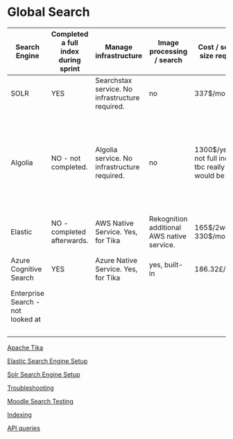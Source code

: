 # Global Search

<table>
<thead>
<tr class="header">
<th>Search Engine</th>
<th>Completed a full index during sprint</th>
<th>Manage infrastructure</th>
<th>Image processing / search</th>
<th>Cost / service size required</th>
<th>Setup complexity</th>
<th>time to complete full</th>
<th>Number of indexed records</th>
<th>Index size</th>
<th>Powered down</th>
<th>Conclusion</th>
</tr>
</thead>
<tbody>
<tr class="odd">
<td>SOLR</td>
<td>YES</td>
<td>Searchstax service. No infrastructure required.</td>
<td>no</td>
<td>337$/month</td>
<td>really easy</td>
<td>2 - 3 days</td>
<td>3.6 million</td>
<td>2.7GB</td>
<td>Trial ended</td>
<td><br />
</td>
</tr>
<tr class="even">
<td>Algolia</td>
<td>NO - not completed.</td>
<td>Algolia service. No infrastructure required.</td>
<td>no</td>
<td>1300$/year (but not full index so tbc really -would be more)</td>
<td>really easy</td>
<td>n/a - plugin not compatible with current version of service</td>
<td>100000K</td>
<td>unknown</td>
<td>Trial ended</td>
<td><p>Spoke with developer of the plugin who realised it needed a big rewrite/update to get it working again.</p>
<p><br />
</p></td>
</tr>
<tr class="odd">
<td>Elastic</td>
<td>NO - completed afterwards.</td>
<td>AWS Native Service. Yes, for Tika</td>
<td>Rekognition additional AWS native service. </td>
<td>165$/2weeks → 330$/month</td>
<td>OK</td>
<td>5 days</td>
<td>3.4 million</td>
<td>7.04 GiB</td>
<td>AWS powered down / deleted</td>
<td><br />
</td>
</tr>
<tr class="even">
<td>Azure Cognitive Search</td>
<td>YES</td>
<td>Azure Native Service. Yes, for Tika</td>
<td>yes, built-in</td>
<td>186.32£/month</td>
<td>really easy</td>
<td>5h40m for full index</td>
<td>2.7 million</td>
<td>3.2GB</td>
<td>Azure powered down / deleted</td>
<td><br />
</td>
</tr>
<tr class="odd">
<td>Enterprise Search - not looked at</td>
<td><br />
</td>
<td><br />
</td>
<td><br />
</td>
<td><br />
</td>
<td><br />
</td>
<td><br />
</td>
<td><br />
</td>
<td><br />
</td>
<td><br />
</td>
<td><br />
</td>
</tr>
<tr class="even">
<td><br />
</td>
<td><br />
</td>
<td><br />
</td>
<td><br />
</td>
<td><br />
</td>
<td><br />
</td>
<td><br />
</td>
<td><br />
</td>
<td><br />
</td>
<td><br />
</td>
<td><br />
</td>
</tr>
</tbody>
</table>

[Apache Tika](Apache_Tika)

[Elastic Search Engine Setup](Elastic_Search_Engine_Setup)

[Solr Search Engine Setup](Solr_Search_Engine_Setup)

[Troubleshooting](Troubleshooting)

[Moodle Search Testing](Moodle_Search_Testing)

[Indexing](Indexing)

[API queries](API_queries)
